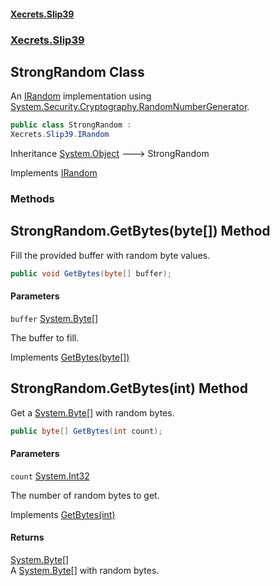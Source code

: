 #### [Xecrets.Slip39](index.md 'index')
### [Xecrets.Slip39](Xecrets.Slip39.md 'Xecrets.Slip39')

## StrongRandom Class

An [IRandom](Xecrets.Slip39.md#Xecrets.Slip39.IRandom 'Xecrets.Slip39.IRandom') implementation using [System.Security.Cryptography.RandomNumberGenerator](https://docs.microsoft.com/en-us/dotnet/api/System.Security.Cryptography.RandomNumberGenerator 'System.Security.Cryptography.RandomNumberGenerator').

```csharp
public class StrongRandom :
Xecrets.Slip39.IRandom
```

Inheritance [System.Object](https://docs.microsoft.com/en-us/dotnet/api/System.Object 'System.Object') &#129106; StrongRandom

Implements [IRandom](Xecrets.Slip39.md#Xecrets.Slip39.IRandom 'Xecrets.Slip39.IRandom')
### Methods

<a name='Xecrets.Slip39.StrongRandom.GetBytes(byte[])'></a>

## StrongRandom.GetBytes(byte[]) Method

Fill the provided buffer with random byte values.

```csharp
public void GetBytes(byte[] buffer);
```
#### Parameters

<a name='Xecrets.Slip39.StrongRandom.GetBytes(byte[]).buffer'></a>

`buffer` [System.Byte](https://docs.microsoft.com/en-us/dotnet/api/System.Byte 'System.Byte')[[]](https://docs.microsoft.com/en-us/dotnet/api/System.Array 'System.Array')

The buffer to fill.

Implements [GetBytes(byte[])](Xecrets.Slip39.md#Xecrets.Slip39.IRandom.GetBytes(byte[]) 'Xecrets.Slip39.IRandom.GetBytes(byte[])')

<a name='Xecrets.Slip39.StrongRandom.GetBytes(int)'></a>

## StrongRandom.GetBytes(int) Method

Get a [System.Byte](https://docs.microsoft.com/en-us/dotnet/api/System.Byte 'System.Byte')[] with random bytes.

```csharp
public byte[] GetBytes(int count);
```
#### Parameters

<a name='Xecrets.Slip39.StrongRandom.GetBytes(int).count'></a>

`count` [System.Int32](https://docs.microsoft.com/en-us/dotnet/api/System.Int32 'System.Int32')

The number of random bytes to get.

Implements [GetBytes(int)](Xecrets.Slip39.md#Xecrets.Slip39.IRandom.GetBytes(int) 'Xecrets.Slip39.IRandom.GetBytes(int)')

#### Returns
[System.Byte](https://docs.microsoft.com/en-us/dotnet/api/System.Byte 'System.Byte')[[]](https://docs.microsoft.com/en-us/dotnet/api/System.Array 'System.Array')  
A [System.Byte](https://docs.microsoft.com/en-us/dotnet/api/System.Byte 'System.Byte')[] with random bytes.